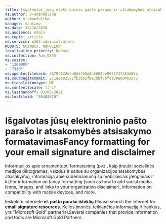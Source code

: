```yaml
---
title: Išgalvotas jūsų elektroninio pašto parašo ir atsakomybės atsisakymo formatavimas
ms.author: v-smandalika
author: v-smandalika
manager: dansimp
ms.date: 12/18/2020
ms.audience: Admin
ms.topic: article
ms.service: o365-administration
ROBOTS: NOINDEX, NOFOLLOW
localization_priority: Normal
ms.collection: Adm_O365
ms.custom:
- "1200009"
- "7310"
ms.openlocfilehash: f179ff22dea8d5460e2a0604be9071747383e05b
ms.sourcegitcommit: 251e2e82571fb3bb1fbe3dbf7bfca30e004b3373
ms.translationtype: MT
ms.contentlocale: lt-LT
ms.lasthandoff: 03/05/2021
ms.locfileid: "50482320"
---
```

# <a name="fancy-formatting-for-your-email-signature-and-disclaimer"></a><span data-ttu-id="5f0d3-102">Išgalvotas jūsų elektroninio pašto parašo ir atsakomybės atsisakymo formatavimas</span><span class="sxs-lookup"><span data-stu-id="5f0d3-102">Fancy formatting for your email signature and disclaimer</span></span>
<span data-ttu-id="5f0d3-103">Informacijos apie ornamentuoti formatavimą (pvz., kaip įtraukti socialinės medijos piktogramas, vaizdus ir saitus su organizacijos atsakomybės atsisakymu), informaciją apie suderinamumą su mobiliaisiais įrenginiais ir kt.</span><span class="sxs-lookup"><span data-stu-id="5f0d3-103">For information on fancy formatting (such as how to add social media icons, images, and links to your organization disclaimer), information on compatibility with mobile devices, and more.</span></span>

<span data-ttu-id="5f0d3-104">Ieškokite internete **el. pašto parašo išteklių**.</span><span class="sxs-lookup"><span data-stu-id="5f0d3-104">Please search the Internet for **email signature resources**.</span></span> <span data-ttu-id="5f0d3-105">Kelios įmonės, teikiančios informaciją ir įrankius, yra "Microsoft Gold" partneriai.</span><span class="sxs-lookup"><span data-stu-id="5f0d3-105">Several companies that provide information and tools are Microsoft Gold Partners.</span></span>
